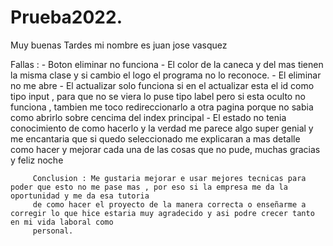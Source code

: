 # Prueba2022.


Muy buenas Tardes mi nombre es juan jose vasquez 


Fallas : - Boton eliminar no funciona
         - El color de la caneca y del mas tienen la misma clase y si cambio el logo el programa no lo reconoce.
         - El eliminar no me abre 
         - El actualizar solo funciona si en el actualizar esta el id como tipo input , para que no se viera lo puse tipo label pero si esta oculto no funciona , tambien            me toco redireccionarlo a otra pagina porque no sabia como abrirlo sobre cencima del index principal 
         - El estado no tenia conocimiento de como hacerlo y la verdad me parece algo super genial y me encantaria que si quedo seleccionado me explicaran a mas
         detalle como hacer y mejorar cada una de las cosas que no pude, muchas gracias y feliz noche
         
         Conclusion : Me gustaria mejorar e usar mejores tecnicas para poder que esto no me pase mas , por eso si la empresa me da la oportunidad y me da esa tutoria 
         de como hacer el proyecto de la manera correcta o enseñarme a corregir lo que hice estaria muy agradecido y asi podre crecer tanto en mi vida laboral como 
         personal.
